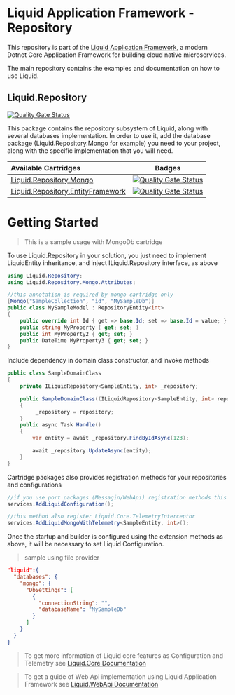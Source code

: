 Liquid Application Framework - Repository
====================================

This repository is part of the [Liquid Application Framework](https://github.com/Avanade/Liquid-Application-Framework), a modern Dotnet Core Application Framework for building cloud native microservices.

The main repository contains the examples and documentation on how to use Liquid.

Liquid.Repository
-----------------
[![Quality Gate Status](https://sonarcloud.io/api/project_badges/measure?project=Avanade_Liquid.Repository&metric=alert_status)](https://sonarcloud.io/dashboard?id=Avanade_Liquid.Repository) 

This package contains the repository subsystem of Liquid, along with several databases implementation. In order to use it, add the database package (Liquid.Repository.Mongo for example) you need to your project, along with the specific implementation that you will need.

|Available Cartridges|Badges|
|:--|--|
|[Liquid.Repository.Mongo](https://github.com/Avanade/Liquid.Repository/tree/main/src/Liquid.Repository.Mongo)|[![Quality Gate Status](https://sonarcloud.io/api/project_badges/measure?project=Avanade_Liquid.Repository.Mongo&metric=alert_status)](https://sonarcloud.io/dashboard?id=Avanade_Liquid.Repository.Mongo)|
|[Liquid.Repository.EntityFramework](https://github.com/Avanade/Liquid.Repository/tree/main/src/Liquid.Repository.EntityFramework)|[![Quality Gate Status](https://sonarcloud.io/api/project_badges/measure?project=Avanade_Liquid.Repository.EntityFramework&metric=alert_status)](https://sonarcloud.io/dashboard?id=Avanade_Liquid.Repository.EntityFramework)|

 Getting Started
 ==
>This is a sample usage with MongoDb cartridge

To use Liquid.Repository in your solution, you just need to implement LiquidEntity inheritance, and inject ILiquid.Repository interface, as above
```C#
using Liquid.Repository;
using Liquid.Repository.Mongo.Attributes;
```
```C#
//this annotation is required by mongo cartridge only
[Mongo("SampleCollection", "id", "MySampleDb")]
public class MySampleModel : RepositoryEntity<int>
{
    public override int Id { get => base.Id; set => base.Id = value; }
    public string MyProperty { get; set; }
    public int MyProperty2 { get; set; }
    public DateTime MyProperty3 { get; set; }        
}
```

Include dependency in domain class constructor, and invoke methods

```C#
public class SampleDomainClass 
{
    private ILiquidRepository<SampleEntity, int> _repository;

    public SampleDomainClass((ILiquidRepository<SampleEntity, int> repository)
    {
         _repository = repository;
    }
    public async Task Handle()
    {        
        var entity = await _repository.FindByIdAsync(123);

        await _repository.UpdateAsync(entity);
    }
}
```
Cartridge packages also provides registration methods for your repositories and configurations
```C#
//if you use port packages (Messagin/WebApi) registration methods this first line is unecessary
services.AddLiquidConfiguration();

//this method also register Liquid.Core.TelemetryInterceptor
services.AddLiquidMongoWithTelemetry<SampleEntity, int>();
```
Once the startup and builder is configured using the extension methods as above, it will be necessary to set Liquid Configuration. 
> sample using file provider
```Json
"liquid":{
  "databases": {
    "mongo": {
      "DbSettings": [
        {
          "connectionString": "",
          "databaseName": "MySampleDb"
        }
      ]
    }
  }
}
```
>To get more information of Liquid core features as Configuration and Telemetry see [Liquid.Core Documentation](https://github.com/Avanade/Liquid.Core#readme)

>To get a guide of Web Api implementation using Liquid Application Framework see [Liquid.WebApi Documentation](https://github.com/Avanade/Liquid.WebApi#readme)
